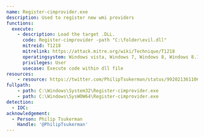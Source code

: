 ```yaml
---
name: Register-cimprovider.exe
description: Used to register new wmi providers
functions:
  execute:
    - description: Load the target .DLL.
      code: Register-cimprovider -path "C:\folder\evil.dll"
      mitreid: T1218
      mitrelink: https://attack.mitre.org/wiki/Technique/T1218
      operatingsystem: Windows vista, Windows 7, Windows 8, Windows 8.1, Windows 10
      privileges: User
      usecase: Execute code within dll file
resources:
    - resource: https://twitter.com/PhilipTsukerman/status/992021361106268161
fullpath:
    - path: C:\Windows\System32\Register-cimprovider.exe
    - path: C:\Windows\SysWOW64\Register-cimprovider.exe
detection:
  - IOC: 
acknowledgement:
  - Person: Philip Tsukerman
    Handle: '@PhilipTsukerman'
---
```


